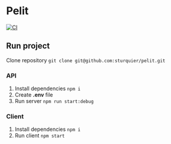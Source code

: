 # Pelit

[![CI](https://github.com/sturquier/pelit/actions/workflows/main.yml/badge.svg)](https://github.com/sturquier/pelit/actions/workflows/main.yml)

## Run project

Clone repository `git clone git@github.com:sturquier/pelit.git`

### API

1. Install dependencies `npm i`
2. Create **.env** file
3. Run server `npm run start:debug`

### Client

1. Install dependencies `npm i`
2. Run client `npm start`
